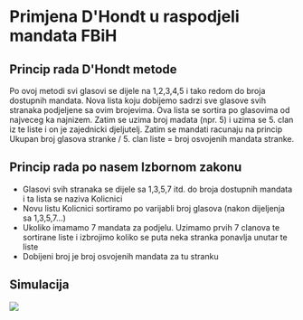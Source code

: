 # Primjena D'Hondt u raspodjeli mandata FBiH

## Princip rada D'Hondt metode
Po ovoj metodi svi glasovi se dijele na 1,2,3,4,5 i tako redom do broja dostupnih mandata. Nova lista koju dobijemo sadrzi sve glasove svih stranaka podjeljene sa ovim brojevima. Ova lista se sortira po glasovima od najveceg ka najnizem. Zatim se uzima broj madata (npr. 5) i uzima se 5. clan iz te liste i on je zajednicki djeljutelj. Zatim se mandati racunaju na princip Ukupan broj glasova stranke / 5. clan liste = broj osvojenih mandata stranke.

## Princip rada po nasem Izbornom zakonu
* Glasovi svih stranaka se dijele sa 1,3,5,7 itd. do broja dostupnih mandata i ta lista se naziva Kolicnici
* Novu listu Kolicnici sortiramo po varijabli broj glasova (nakon dijeljenja sa 1,3,5,7...)
* Ukoliko imamamo 7 mandata za podjelu. Uzimamo prvih 7 clanova te sortirane liste i izbrojimo koliko se puta neka stranka ponavlja unutar te liste
* Dobijeni broj je broj osvojenih mandata za tu stranku

## Simulacija
![](https://media.giphy.com/media/cjKo7rD3ELLbjmO29S/giphy.gif)
